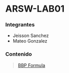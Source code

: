 # ARSW-LAB01

### Integrantes

- Jeisson Sanchez
- Mateo Gonzalez

### Contenido

> [BBP Formula](tree/master/BBP%20formula)



